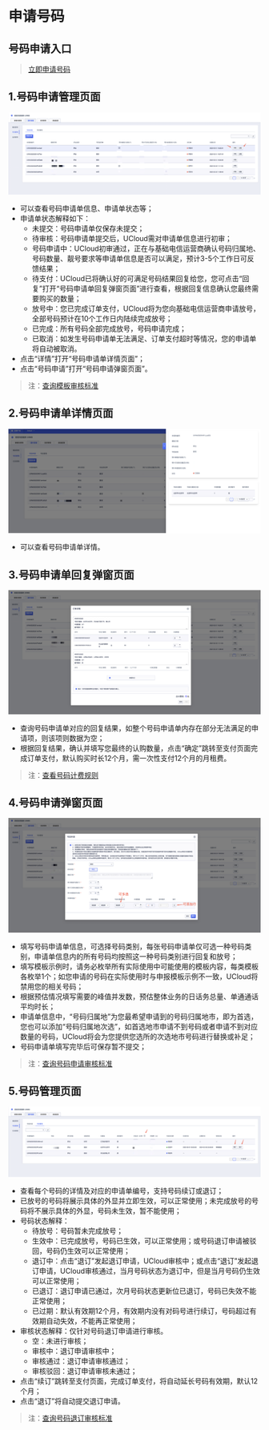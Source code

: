   <!--一下子提供一种思路，欢迎大家发挥 -->

# 申请号码


## 号码申请入口

>[立即申请号码](https://console-test03.ucloudadmin.com/uvms/interval)

## 1.号码申请管理页面


![号码申请管理页.png](images/号码申请管理页.png)

* 可以查看号码申请单信息、申请单状态等；
* 申请单状态解释如下：
  * 未提交：号码申请单仅保存未提交； 
  * 待审核：号码申请单提交后，UCloud需对申请单信息进行初审；
  * 号码申请中：UCloud初审通过，正在与基础电信运营商确认号码归属地、号码数量、靓号要求等申请单信息是否可以满足，预计3-5个工作日可反馈结果；
  * 待支付：UCloud已将确认好的可满足号码结果回复给您，您可点击“回复”打开“号码申请单回复弹窗页面”进行查看，根据回复信息确认您最终需要购买的数量；
  * 放号中：您已完成订单支付，UCloud将为您向基础电信运营商申请放号，全部号码预计在10个工作日内陆续完成放号；
  * 已完成：所有号码全部完成放号，号码申请完成；
  * 已取消：如发生号码申请单无法满足、订单支付超时等情况，您的申请单将自动被取消。
* 点击“详情”打开“号码申请单详情页面”；
* 点击“号码申请”打开“号码申请弹窗页面”。

>注：[查询模板审核标准](/uvms/introduction/criteria.md)


## 2.号码申请单详情页面

![号码申请单详情页.png](images/号码申请单详情页.png)

* 可以查看号码申请单详情。


## 3.号码申请单回复弹窗页面

![号码申请回复页.png](images/号码申请回复页.png)

* 查询号码申请单对应的回复结果，如整个号码申请单内存在部分无法满足的申请项，则该项则数据为空；
* 根据回复结果，确认并填写您最终的认购数量，点击“确定”跳转至支付页面完成订单支付，默认购买时长12个月，需一次性支付12个月的月租费。

>注：[查看号码计费规则](/uvms/price.md)


## 4.号码申请弹窗页面

![号码申请弹窗页.png](images/号码申请弹窗页.png)

* 填写号码申请单信息，可选择号码类别，每张号码申请单仅可选一种号码类别，申请单信息内的所有号码均按照这一种号码类别进行回复和放号；
* 填写模板示例时，请务必枚举所有实际使用中可能使用的模板内容，每类模板各枚举1个；如您申请的号码在实际使用时与申报模板示例不一致，UCloud将禁用您的相关号码；
* 根据预估情况填写需要的峰值并发数，预估整体业务的日话务总量、单通通话平均时长；
* 申请单信息中，“号码归属地”为您最希望申请到的号码归属地市，即为首选，您也可以添加“号码归属地次选”，如首选地市申请不到号码或者申请不到对应数量的号码，UCloud将会为您提供您选所的次选地市号码进行替换或补足；
* 号码申请单填写完毕后可保存暂不提交；

>注：[查询号码申请审核标准](/uvms/introduction/criteria.md)


## 5.号码管理页面

![号码管理页.png](images/号码管理页.png)

* 查看每个号码的详情及对应的申请单编号，支持号码续订或退订；
* 已放号的号码将展示具体的外显并立即生效，可以正常使用；未完成放号的号码将不展示具体的外显，号码未生效，暂不能使用；
* 号码状态解释：
  * 待放号：号码暂未完成放号；
  * 生效中：已完成放号，号码已生效，可以正常使用；或号码退订申请被驳回，号码仍生效可以正常使用；
  * 退订中：点击“退订”发起退订申请，UCloud审核中；或点击“退订”发起退订申请，UCloud审核通过，当月号码状态为退订中，但是当月号码仍生效可以正常使用；
  * 已退订：退订申请已通过，次月号码状态更新位已退订，号码已失效不能正常使用；
  * 已过期：默认有效期12个月，有效期内没有对码号进行续订，号码超过有效期自动失效，不能再正常使用；
* 审核状态解释：仅针对号码退订申请进行审核。
  * 空：未进行审核；
  * 审核中：退订申请审核中；
  * 审核通过：退订申请审核通过；
  * 审核驳回：退订申请审核未通过；
* 点击“续订”跳转至支付页面，完成订单支付，将自动延长号码有效期，默认12个月；
* 点击“退订”将自动提交退订申请。

>注：[查询号码退订审核标准](/uvms/introduction/criteria.md)
